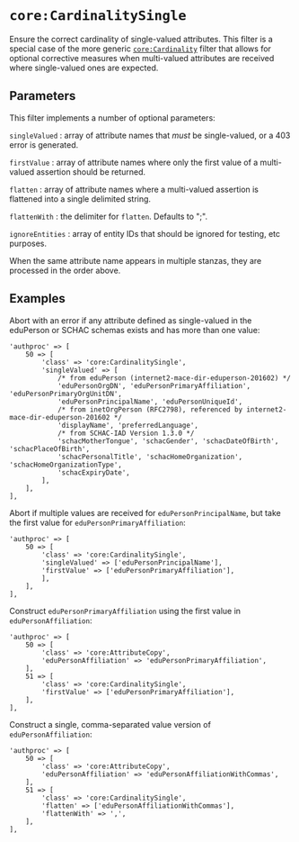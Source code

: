 `core:CardinalitySingle`
========================

Ensure the correct cardinality of single-valued attributes. This filter is a special case
of the more generic [`core:Cardinality`](./core:authproc_cardinality) filter that allows for optional corrective measures
when multi-valued attributes are received where single-valued ones are expected.

Parameters
----------

This filter implements a number of optional parameters:

`singleValued`
:   array of attribute names that *must* be single-valued, or a 403 error is generated.

`firstValue`
:   array of attribute names where only the first value of a multi-valued assertion should be returned.

`flatten`
:   array of attribute names where a multi-valued assertion is flattened into a single delimited string.

`flattenWith`
:   the delimiter for `flatten`. Defaults to ";".

`ignoreEntities`
:   array of entity IDs that should be ignored for testing, etc purposes.

When the same attribute name appears in multiple stanzas, they are processed in the order above.

Examples
--------

Abort with an error if any attribute defined as single-valued in the eduPerson or SCHAC schemas exists and has more than one value:

    'authproc' => [
        50 => [
            'class' => 'core:CardinalitySingle',
            'singleValued' => [
                /* from eduPerson (internet2-mace-dir-eduperson-201602) */
                'eduPersonOrgDN', 'eduPersonPrimaryAffiliation', 'eduPersonPrimaryOrgUnitDN',
                'eduPersonPrincipalName', 'eduPersonUniqueId',
                /* from inetOrgPerson (RFC2798), referenced by internet2-mace-dir-eduperson-201602 */
                'displayName', 'preferredLanguage',
                /* from SCHAC-IAD Version 1.3.0 */
                'schacMotherTongue', 'schacGender', 'schacDateOfBirth', 'schacPlaceOfBirth',
                'schacPersonalTitle', 'schacHomeOrganization', 'schacHomeOrganizationType',
                'schacExpiryDate',
            ],
        ],
    ],

Abort if multiple values are received for `eduPersonPrincipalName`, but take the first value for `eduPersonPrimaryAffiliation`:

    'authproc' => [
        50 => [
            'class' => 'core:CardinalitySingle',
            'singleValued' => ['eduPersonPrincipalName'],
            'firstValue' => ['eduPersonPrimaryAffiliation'],
            ],
        ],
    ],

Construct `eduPersonPrimaryAffiliation` using the first value in `eduPersonAffiliation`:

    'authproc' => [
        50 => [
            'class' => 'core:AttributeCopy',
            'eduPersonAffiliation' => 'eduPersonPrimaryAffiliation',
        ],
        51 => [
            'class' => 'core:CardinalitySingle',
            'firstValue' => ['eduPersonPrimaryAffiliation'],
        ],
    ],

Construct a single, comma-separated value version of `eduPersonAffiliation`:

    'authproc' => [
        50 => [
            'class' => 'core:AttributeCopy',
            'eduPersonAffiliation' => 'eduPersonAffiliationWithCommas',
        ],
        51 => [
            'class' => 'core:CardinalitySingle',
            'flatten' => ['eduPersonAffiliationWithCommas'],
            'flattenWith' => ',',
        ],
    ],
